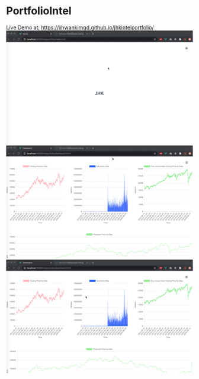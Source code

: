 # PortfolioIntel
Live Demo at: https://jihwankimqd.github.io/jhkintelportfolio/
![Alt Text](https://raw.githubusercontent.com/jihwankimqd/PortfolioIntel/master/intelportfolio_explanation.gif)
![Alt Text](https://raw.githubusercontent.com/jihwankimqd/PortfolioIntel/master/intelportfolio_explanation2.gif)
![Alt Text](https://raw.githubusercontent.com/jihwankimqd/PortfolioIntel/master/intelportfolio_explanation3.gif)

